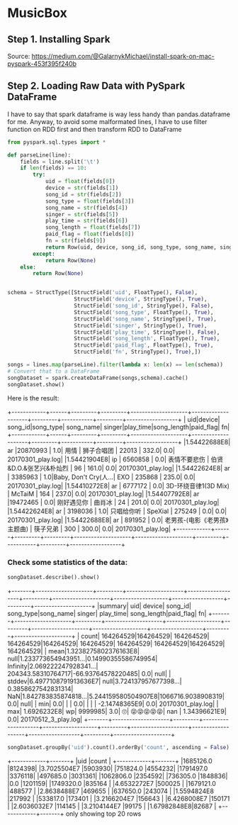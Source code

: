 # MusicBox

## Step 1. Installing Spark
Source: https://medium.com/@GalarnykMichael/install-spark-on-mac-pyspark-453f395f240b

## Step 2. Loading Raw Data with PySpark DataFrame
I have to say that spark dataframe is way less handy than pandas.dataframe for me. Anyway, to avoid some malformated lines, I have to use filter function on RDD first and then transform RDD to DataFrame

```python
from pyspark.sql.types import *

def parseLine(line):
    fields = line.split('\t')
    if len(fields) == 10:
        try:
            uid = float(fields[0])
            device = str(fields[1])
            song_id = str(fields[2])
            song_type = float(fields[3])
            song_name = str(fields[4])
            singer = str(fields[5])
            play_time = str(fields[6])
            song_length = float(fields[7])
            paid_flag = float(fields[8])
            fn = str(fields[9])
            return Row(uid, device, song_id, song_type, song_name, singer, play_time, song_length, paid_flag, fn)
        except:
            return Row(None)
    else:
        return Row(None)


schema = StructType([StructField('uid', FloatType(), False),
                     StructField('device', StringType(), True),
                     StructField('song_id', StringType(), False),
                     StructField('song_type', FloatType(), True),
                     StructField('song_name', StringType(), True),
                     StructField('singer', StringType(), True),
                     StructField('play_time', StringType(), False),
                     StructField('song_length', FloatType(), True),
                     StructField('paid_flag', FloatType(), True),
                     StructField('fn', StringType(), True),])
```

```python
songs = lines.map(parseLine).filter(lambda x: len(x) == len(schema))
# Convert that to a DataFrame
songDataset = spark.createDataFrame(songs,schema).cache()
songDataset.show()
```
Here is the result:

+------------+------+---------+---------+--------------------+--------------------+---------+-----------+---------+------------------+
|         uid|device|  song_id|song_type|           song_name|              singer|play_time|song_length|paid_flag|                fn|
+------------+------+---------+---------+--------------------+--------------------+---------+-----------+---------+------------------+
|1.54422688E8|   ar |20870993 |      1.0|                 用情 |              狮子合唱团 |   22013 |      332.0|      0.0| 20170301_play.log|
|1.54421904E8|   ip | 6560858 |      0.0|             表情不要悲伤 |    伯贤&D.O.&张艺兴&朴灿烈 |      96 |      161.0|      0.0| 20170301_play.log|
|1.54422624E8|   ar | 3385963 |      1.0|Baby, Don't Cry(人...|                EXO |  235868 |      235.0|      0.0| 20170301_play.log|
|1.54410272E8|   ar | 6777172 |      0.0|   3D-环绕音律1(3D Mix) |             McTaiM |     164 |      237.0|      0.0| 20170301_play.log|
|1.54407792E8|   ar |19472465 |      0.0|              刚好遇见你 |                曲肖冰 |      24 |      201.0|      0.0| 20170301_play.log|
|1.54422624E8|   ar | 3198036 |      1.0|              只唱给你听 |            SpeXial |  275249 |        0.0|      0.0| 20170301_play.log|
|1.54422688E8|   ar |  891952 |      0.0|   老男孩-(电影《老男孩》主题曲) |               筷子兄弟 |     300 |      300.0|      0.0| 20170301_play.log|
+------------+------+---------+---------+--------------------+--------------------+---------+-----------+---------+------------------+

### Check some statistics of the data:

```python
songDataset.describe().show()
```
+-------+--------------------+---------+--------------------+-------------------+---------+--------------------+-------------------+------------------+---------+--------------------+
|summary|                 uid|   device|             song_id|          song_type|song_name|              singer|          play_time|       song_length|paid_flag|                  fn|
+-------+--------------------+---------+--------------------+-------------------+---------+--------------------+-------------------+------------------+---------+--------------------+
|  count|           164264529|164264529|           164264529|          164264529|164264529|           164264529|          164264529|         164264529|164264529|           164264529|
|   mean|1.3238275802376163E8|     null|1.233773654943951...|0.14990355586749954| Infinity|2.069222247928341...| 204343.58310764717|-66.93764578220485|      0.0|                null|
| stddev|6.4977108791913636E7|     null|3.724137957677398...| 0.3858627542831314|      NaN|1.842783835874818...|5.244159580504907E8|1066716.9038908319|      0.0|                null|
|    min|                 0.0|         |                    |                0.0|         |                    |                   |     -2.14748365E9|      0.0|   20170301_play.log|
|    max|         1.6926232E8|       wp|             9999985|                3.0|       🙄|          😝😝😝😝😝|               nan |      1.34396621E9|      0.0| 20170512_3_play.log|
+-------+--------------------+---------+--------------------+-------------------+---------+--------------------+-------------------+------------------+---------+--------------------+

```python
songDataset.groupBy('uid').count().orderBy('count', ascending = False).show(truncate=False)
```
+------------+-------+
|uid         |count  |
+------------+-------+
|1685126.0   |8124398|
|3.7025504E7 |5903930|
|751824.0    |4554232|
|1791497.0   |3376118|
|497685.0    |3031361|
|1062806.0   |2354592|
|736305.0    |1848836|
|0.0         |1201159|
|1749320.0   |835164 |
|4.6532272E7 |500025 |
|1679121.0   |488577 |
|2.8638488E7 |469655 |
|637650.0    |243074 |
|1.5594824E8 |217992 |
|533817.0    |173401 |
|3.2166204E7 |156643 |
|6.4268008E7 |150171 |
|2.6036032E7 |114145 |
|3.2104144E7 |99175  |
|1.67982848E8|82687  |
+------------+-------+
only showing top 20 rows

